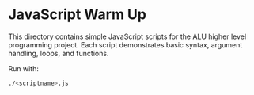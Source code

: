 # JavaScript Warm Up

This directory contains simple JavaScript scripts for the ALU higher level programming project.
Each script demonstrates basic syntax, argument handling, loops, and functions.

Run with:
```bash
./<scriptname>.js
```
